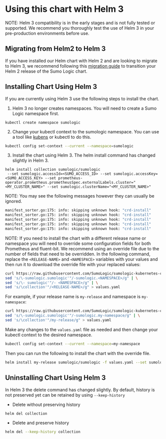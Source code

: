 # Using this chart with Helm 3

NOTE: Helm 3 compatibility is in the early stages and is not fully tested or supported. We recommend you thoroughly test the use of Helm 3 in your pre-production environments before use.

## Migrating from Helm2 to Helm 3

If you have installed our Helm chart with Helm 2 and are looking to migrate to Helm 3, we recommend following this [migration guide](https://helm.sh/blog/migrate-from-helm-v2-to-helm-v3/) to transition your Helm 2 release of the Sumo Logic chart.

## Installing Chart Using Helm 3

If you are currently using Helm 3 use the following steps to install the chart.

  1. Helm 3 no longer creates namespaces. You will need to create a Sumo Logic namespace first.
  
```
kubectl create namespace sumologic
```

  2. Change your kubectl context to the sumologic namespace. You can use a tool like [kubens](https://github.com/ahmetb/kubectx) or kubectl to do this.
  
```bash
kubectl config set-context --current --namespace=sumologic
```

  3. Install the chart using Helm 3. The helm install command has changed slightly in Helm 3.
  
```
helm install collection sumologic/sumologic
 --set sumologic.accessId=<SUMO_ACCESS_ID> --set sumologic.accessKey=<SUMO_ACCESS_KEY> --set prometheus-operator.prometheus.prometheusSpec.externalLabels.cluster="<MY_CLUSTER_NAME>" --set sumologic.clusterName="<MY_CLUSTER_NAME>"
```

NOTE: You may see the following messages however they can usually be ignored.

```bash
manifest_sorter.go:175: info: skipping unknown hook: "crd-install"
manifest_sorter.go:175: info: skipping unknown hook: "crd-install"
manifest_sorter.go:175: info: skipping unknown hook: "crd-install"
manifest_sorter.go:175: info: skipping unknown hook: "crd-install"
manifest_sorter.go:175: info: skipping unknown hook: "crd-install"
```

NOTE: If you need to install the chart with a different release name or namespace you will need to override some configuration fields for both Prometheus and fluent-bit. We recommend using an override file due to the number of fields that need to be overridden. In the following command, replace the `<RELEASE-NAME>` and `<NAMESPACE>` variables with your values and then run it to download the override file with your replaced values:

```bash
curl https://raw.githubusercontent.com/SumoLogic/sumologic-kubernetes-collection/v0.15.0/deploy/helm/sumologic/values.yaml | \
sed 's/\-sumologic.sumologic'"/-sumologic.<NAMESPACE>/g" | \
sed 's/\- sumologic'"/- <NAMESPACE>/g" | \
sed 's/\collection'"/<RELEASE-NAME>/g" > values.yaml
```

For example, if your release name is `my-release` and namespace is `my-namespace`:
```bash
curl https://raw.githubusercontent.com/SumoLogic/sumologic-kubernetes-collection/v0.15.0/deploy/helm/sumologic/values.yaml | \
sed 's/\-sumologic.sumologic'"/-sumologic.my-namespace/g" | \
sed 's/\collection'"/my-release/g" > values.yaml
```

Make any changes to the `values.yaml` file as needed and then change your kubectl context to the desired namespace.

```bash
kubectl config set-context --current --namespace=my-namespace
```
 
Then you can run the following to install the chart with the override file.

```bash
helm install my-release sumologic/sumologic -f values.yaml --set sumologic.accessId=<SUMO_ACCESS_ID> --set sumologic.accessKey=<SUMO_ACCESS_KEY> 
```

## Uninstalling Chart Using Helm 3

In Helm 3 the delete command has changed slightly. By default, history is not preserved yet can be retained by using `--keep-history`

  * Delete without preserving history
  
```bash
helm del collection
```

  * Delete and preserve history
  
```bash
helm del --keep-history collection
```
